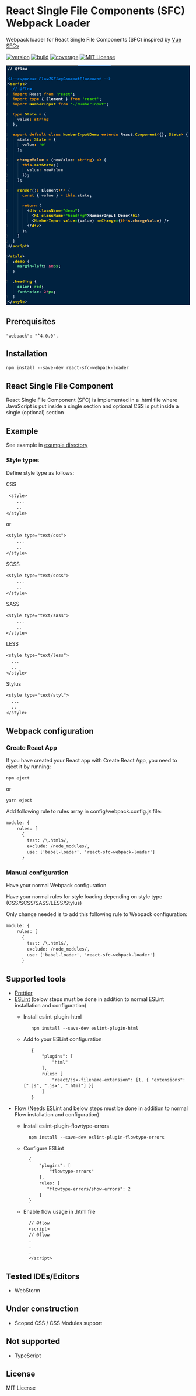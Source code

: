 # React Single File Components (SFC) Webpack Loader
Webpack loader for React Single File Components (SFC) inspired by [Vue SFCs]

[![version][version-badge]][package]
[![build][build]][circleci]
[![coverage][coverage]][codecov]
[![MIT License][license-badge]][license]

![React Single File Component Sample](https://raw.githubusercontent.com/pksilen/react-sfc-webpack-loader/master/assets/react-sfc-sample.png)

## Prerequisites
    "webpack": "^4.0.0",

## Installation
    npm install --save-dev react-sfc-webpack-loader
       
## React Single File Component

React Single File Component (SFC) is implemented in a .html file where JavaScript is put inside a single <script>...</script> section
and optional CSS is put inside a single (optional) <style>...</style> section

## Example

See example in [example directory]

### Style types
Define style type as follows:
    
  CSS
  
     <style>
        ...
        ..
    </style>
  
  or
  
    <style type="text/css">
        ...
        ..
    </style>
  
  SCSS
    
    <style type="text/scss">
        ...
        ..
    </style>
  
  SASS
    
    <style type="text/sass">
        ...
        ..
    </style>
  
  LESS
    
    <style type="text/less">
      ...
      ..
    </style>
  
  Stylus
    
    <style type="text/styl">
      ...
      ..
    </style>
   
## Webpack configuration

### Create React App
If you have created your React app with Create React App, you need to eject it by running:
    
    npm eject
    
   or
   
    yarn eject

Add following rule to rules array in config/webpack.config.js file:

    module: {
        rules: [
          {
            test: /\.html$/,
            exclude: /node_modules/,
            use: ['babel-loader', 'react-sfc-webpack-loader']
          }
          
### Manual configuration
Have your normal Webpack configuration

Have your normal rules for style loading depending on style type (CSS/SCSS/SASS/LESS/Stylus)

Only change needed is to add this following rule to Webpack configuration:

    module: {
        rules: [
          {
            test: /\.html$/,
            exclude: /node_modules/,
            use: ['babel-loader', 'react-sfc-webpack-loader']
          }
            
## Supported tools
* [Prettier]
* [ESLint] (below steps must be done in addition to normal ESLint installation and configuration)
   * Install eslint-plugin-html
   
            npm install --save-dev eslint-plugin-html
            
   * Add to your ESLint configuration

            {
                "plugins": [
                    "html"
                ],
                rules: [
                    "react/jsx-filename-extension": [1, { "extensions": [".js", ".jsx", ".html"] }]
                ]
            }
            
* [Flow] (Needs ESLint and below steps must be done in addition to normal Flow installation and configuration)
    * Install eslint-plugin-flowtype-errors
    
            npm install --save-dev eslint-plugin-flowtype-errors
            
    * Configure ESLint
    
            {
                "plugins": [            
                    "flowtype-errors"
                ],
                rules: [
                   "flowtype-errors/show-errors": 2
                ]
            }                             
        
    * Enable flow usage in .html file
    
            // @flow
            <script>
            // @flow
            .
            .
            .
            </script>
    
## Tested IDEs/Editors
* WebStorm

## Under construction
* Scoped CSS / CSS Modules support

## Not supported
* TypeScript
  
## License
MIT License

[license-badge]: https://img.shields.io/badge/license-MIT-green
[license]: https://github.com/pksilen/react-sfc-webpack-loader/blob/master/LICENSE
[version-badge]: https://img.shields.io/npm/v/react-sfc-webpack-loader.svg?style=flat-square
[package]: https://www.npmjs.com/package/react-sfc-webpack-loader
[build]: https://img.shields.io/circleci/project/github/pksilen/react-sfc-webpack-loader/master.svg?style=flat-square
[circleci]: https://circleci.com/gh/pksilen/react-sfc-webpack-loader/tree/master
[coverage]: https://img.shields.io/codecov/c/github/pksilen/react-sfc-webpack-loader/master.svg?style=flat-square
[codecov]: https://codecov.io/gh/pksilen/react-sfc-webpack-loader
[Vue SFCs]: https://vuejs.org/v2/guide/single-file-components.html
[Prettier]: https://prettier.io/
[ESLint]: https://eslint.org/
[Flow]: https://flow.org/
[example directory]: https://github.com/pksilen/react-sfc-webpack-loader/blob/master/example
